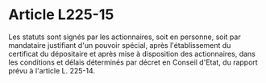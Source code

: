 # Article L225-15

Les statuts sont signés par les actionnaires, soit en personne, soit par mandataire justifiant d'un pouvoir spécial, après l'établissement du certificat du dépositaire et après mise à disposition des actionnaires, dans les conditions et délais déterminés par décret en Conseil d'Etat, du rapport prévu à l'article L. 225-14.
